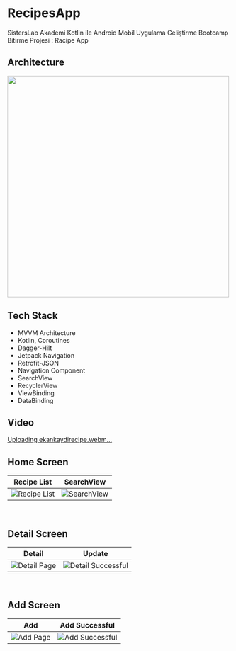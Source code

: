 # RecipesApp

SistersLab Akademi Kotlin ile Android Mobil Uygulama Geliştirme Bootcamp Bitirme Projesi : Racipe App

## Architecture

<img src="https://user-images.githubusercontent.com/58326260/178852509-172ccb09-fa87-48e7-9c0b-8a6e70783854.jpg" width="500" height="500"/>

## Tech Stack 
 - MVVM Architecture
 - Kotlin, Coroutines
 - Dagger-Hilt
 - Jetpack Navigation
 - Retrofit-JSON
 - Navigation Component
 - SearchView
 - RecyclerView
 - ViewBinding
 - DataBinding

 
 ## Video
 
[Uploading ekankaydirecipe.webm…]()


## Home Screen

| Recipe List | SearchView |
| ---------------------------- | ---------------------------- |
| ![Recipe List](https://github.com/ahmetgurr/RecipesApp/assets/92628011/623f99c6-1d67-412e-95db-eb59b945c172) | ![SearchView](https://github.com/ahmetgurr/RecipesApp/assets/92628011/a2be481b-1e6d-46d9-90e5-b6cc9fea0c72)


</br>

## Detail Screen
| Detail | Update |
| ---------------------------- | ---------------------------- |
| ![Detail Page](https://github.com/ahmetgurr/RecipesApp/assets/92628011/20b75722-5bcc-4af3-9e8a-533c364b2b85) | ![Detail Successful](https://github.com/ahmetgurr/RecipesApp/assets/92628011/11935433-6281-44bf-8551-548e4c8e0066)



</br>

## Add Screen
| Add | Add Successful |
| ---------------------------- | ---------------------------- |
|![Add Page](https://github.com/ahmetgurr/RecipesApp/assets/92628011/3ceda140-34f7-426b-8267-5f255f025994) | ![Add Successful](https://github.com/ahmetgurr/RecipesApp/assets/92628011/ba9494b5-dedc-4b3b-aebe-2e81dae165fb)|


</br>

